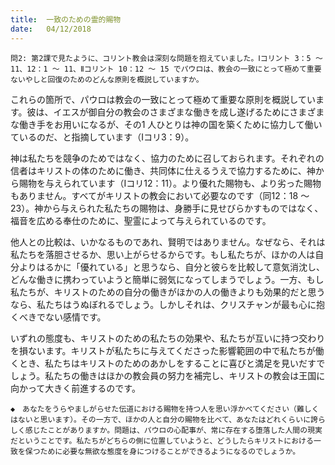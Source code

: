 ```yaml
---
title:  一致のための霊的賜物
date:   04/12/2018
---
```


`問2: 第2課で見たように、コリント教会は深刻な問題を抱えていました。Ⅰコリント 3：5 ～ 11、12：1 ～ 11、Ⅱコリント 10：12 ～ 15 でパウロは、教会の一致にとって極めて重要ないやしと回復のためのどんな原則を概説していますか。`

これらの箇所で、パウロは教会の一致にとって極めて重要な原則を概説しています。彼は、イエスが御自分の教会のさまざまな働きを成し遂げるためにさまざまな働き手をお用いになるが、その1 人ひとりは神の国を築くために協力して働いているのだ、と指摘しています（Ⅰコリ3：9）。

神は私たちを競争のためではなく、協力のために召しておられます。それぞれの信者はキリストの体のために働き、共同体に仕えるうえで協力するために、神から賜物を与えられています（Ⅰコリ12：11）。より優れた賜物も、より劣った賜物もありません。すべてがキリストの教会において必要なのです（同12：18 ～ 23）。神から与えられた私たちの賜物は、身勝手に見せびらかすものではなく、福音を広める奉仕のために、聖霊によって与えられているのです。

他人との比較は、いかなるものであれ、賢明ではありません。なぜなら、それは私たちを落胆させるか、思い上がらせるからです。もし私たちが、ほかの人は自分よりはるかに「優れている」と思うなら、自分と彼らを比較して意気消沈し、どんな働きに携わっていようと簡単に弱気になってしまうでしょう。一方、もし私たちが、キリストのための自分の働きがほかの人の働きよりも効果的だと思うなら、私たちはうぬぼれるでしょう。しかしそれは、クリスチャンが最も心に抱くべきでない感情です。

いずれの態度も、キリストのための私たちの効果や、私たちが互いに持つ交わりを損ないます。キリストが私たちに与えてくださった影響範囲の中で私たちが働くとき、私たちはキリストのためのあかしをすることに喜びと満足を見いだすでしょう。私たちの働きはほかの教会員の努力を補完し、キリストの教会は王国に向かって大きく前進するのです。

`◆　あなたをうらやましがらせた伝道における賜物を持つ人を思い浮かべてください（難しくはないと思います）。その一方で、ほかの人と自分の賜物を比べて、あなたはどれくらいに誇らしく感じたことがありますか。問題は、パウロの心配事が、常に存在する堕落した人間の現実だということです。私たちがどちらの側に位置していようと、どうしたらキリストにおける一致を保つために必要な無欲な態度を身につけることができるようになるのでしょうか。`
